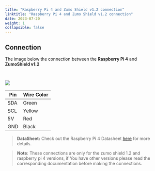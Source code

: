 ```yaml
---
title: "Raspberry Pi 4 and Zumo Shield v1.2 connection" 
linktitle: "Raspberry Pi 4 and Zumo Shield v1.2 connection" 
date: 2023-07-20
weight: 1
collapsible: false
---
```



## Connection

The image below the connection between the **Raspberry Pi 4** and **ZumoShield v1.2**

<br>

![](zumo_shield-RPi_connection.png)
<br>

| Pin | Wire Color |
|-----|------------|
| SDA | Green      |
| SCL | Yellow     |
| 5V  | Red        |
| GND | Black      |


> **DataSheet:** Check out the Raspberry Pi 4 Datasheet [here](https://datasheets.raspberrypi.com/rpi4/raspberry-pi-4-datasheet.pdf) for more details.


> **Note:** These connections are only for the zumo shield 1.2 and raspberry pi 4 versions, if You have other versions please read the corresponding documentation before making the connections.

